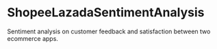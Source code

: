 # ShopeeLazadaSentimentAnalysis
Sentiment analysis on customer feedback and satisfaction between two ecommerce apps.
